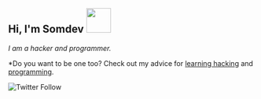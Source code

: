 <h2> Hi, I'm Somdev <img src="https://media.giphy.com/media/mGcNjsfWAjY5AEZNw6/giphy.gif" width="50"></h2>

*I am a hacker and programmer.*

*Do you want to be one too? Check out my advice for [learning hacking](https://github.com/s0md3v/be-a-hacker) and [programming](https://s0md3v.medium.com/learn-to-code-in-less-than-a-week-8f3da5e0ab29).

![Twitter Follow](https://img.shields.io/twitter/follow/s0md3v?style=social)
